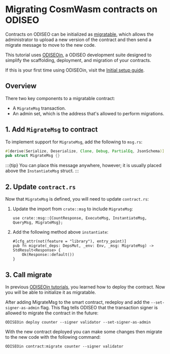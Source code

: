 # Migrating CosmWasm contracts on ODISEO

Contracts on ODISEO can be initialized as [migratable](../../module-specifications/spec-wasm.mdl#migration), which allows the administrator to upload a new version of the contract and then send a migrate message to move to the new code.

This tutorial uses [ODISEOin](README.md), a ODISEO development suite designed to simplify the scaffolding, deployment, and migration of your contracts. 

If this is your first time using ODISEOin, visit the [Initial setup guide](initial-setup.md). 

## Overview

There two key components to a migratable contract: 

- A `MigrateMsg` transaction. 
- An admin set, which is the address that's allowed to perform migrations. 

## 1. Add `MigrateMsg` to contract

To implement support for `MigrateMsg`, add the following to `msg.rs`: 

   ```rust
   #[derive(Serialize, Deserialize, Clone, Debug, PartialEq, JsonSchema)]
   pub struct MigrateMsg {}
   ```
:::{tip}
You can place this message anywhere, however; it is usually placed above the `InstantiateMsg` struct.
:::
## 2. Update `contract.rs`

Now that `MigrateMsg` is defined, you will need to update `contract.rs`:

1. Update the import from `crate::msg` to include `MigrateMsg`:

   ```
   use crate::msg::{CountResponse, ExecuteMsg, InstantiateMsg, QueryMsg, MigrateMsg};
   ```

2. Add the following method above `instantiate`: 

   ```
   #[cfg_attr(not(feature = "library"), entry_point)]
   pub fn migrate(_deps: DepsMut, _env: Env, _msg: MigrateMsg) -> StdResult<Response> {
       Ok(Response::default())
   }
   ```

## 3. Call migrate

In previous [ODISEOin tutorials](README.md), you learned how to deploy the contract. Now you will be able to initialize it as migratable. 

After adding MigrateMsg to the smart contract, redeploy and add the `--set-signer-as-admin` flag. 
This flag tells ODISEO that the transaction signer is allowed to migrate the contract in the future:


   ```
   ODISEOin deploy counter --signer validator --set-signer-as-admin
   ```

With the new contract deployed you can make some changes then migrate to the new code with the following command: 

   ```
   ODISEOin contract:migrate counter --signer validator
   ```